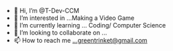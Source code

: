 - 👋 Hi, I’m @T-Dev-CCM
- 👀 I’m interested in ...Making a Video Game
- 🌱 I’m currently learning ... Coding/ Computer Science
- 💞️ I’m looking to collaborate on ...
- 📫 How to reach me ...greentrinket@gmail.com

<!---
T-Dev-CCM/T-Dev-CCM is a ✨ special ✨ repository because its `README.md` (this file) appears on your GitHub profile.
You can click the Preview link to take a look at your changes.
--->
